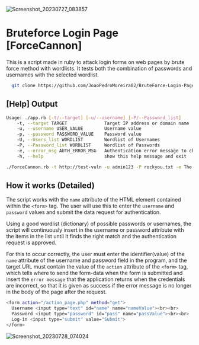 ![Screenshot_20230727_083857](https://github.com/JoaoPedroMoreira02/BruteForce_Web/assets/103542430/f87863dc-2283-43f6-be8e-4985256b0bdc)

# Bruteforce Login Page [ForceCannon]

This is a script made in ruby to attack login forms on web pages by brute force method with wordlists. It tests both the combination of passwords and usernames with the selected wordlist.


```bash
  git clone https://github.com/JoaoPedroMoreira02/BruteForce-Login-Page.git
```

## [Help] Output

```bash
Usage: ./app.rb [-t/--target] [-u/--username] [-P/--Password_list]
    -t, --target TARGET              Target IP address or domain name
    -u, --username USER_VALUE        Username value
    -p, --password PASSWORD_VALUE    Password value
    -U, --Users_list WORDLIST        Wordlist of Usernames
    -P, --Password_list WORDLIST     Wordlist of Passwords
    -e, --error_msg AUTH_ERROR_MSG   Authentication error message to check if the attack was successful
    -h, --help                       show this help message and exit

```

```bash 
./ForceCannon.rb -t http://test-vuln -u admin123 -P rockyou.txt -e The username or password provided is incorrect 
```

## How it works (Detailed)

The script works with the `name` attribute of the HTML element contained within the `<form>` tag. The user will use this to enter the `username` and `password` values and submit the data request for authentication.

Using a good wordlist (dictionary) of possible passwords or usernames, the script will continuously insert in the username or password attribute with the items in the list until it finds the right match and the authentication request is approved.

For this to occur correctly, the user must enter the identifier(value) of the `name` attribute of the username and password field in the program, and the target URL must contain the value of the `action` attribute of the `<form>` tag, which tells where to send the form-data when the form is submitted and insert the `error message` that the application returns when the credentials are incorrect, so that it is given as success if the error message is no longer in the body of the page after the request.

```bash
<form action="/action_page.php" method="get">
  Username <input type="text" id="name" name="nameValue"><br><br>
  Password <input type="password" id="pass" name="passValue"><br><br>
  Log-in <input type="submit" value="Submit">
</form>
```


![Screenshot_20230728_074024](https://github.com/JoaoPedroMoreira02/BruteForce-Login-Page/assets/103542430/ac3f4494-c883-4c32-8433-58044b25b2c8)

